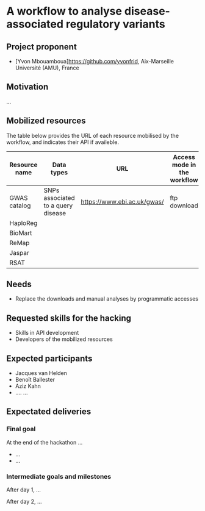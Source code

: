 # A workflow to analyse disease-associated regulatory variants


## Project proponent

- [Yvon Mbouamboua]<https://github.com/yvonfrid>, Aix-Marseille Université (AMU), France

## Motivation

...

## Mobilized resources

The table below provides the URL of each resource mobilised by the workflow, and indicates their API if availeble. 


| Resource name | Data types |  URL | Access mode in the workflow |
|-----------------|----------------|----------------|-------------------|
| GWAS catalog | SNPs associated to a query disease | <https://www.ebi.ac.uk/gwas/> | ftp download |
| HaploReg |
| BioMart |
| ReMap |
| Jaspar |
| RSAT | 



## Needs

- Replace the downloads and manual analyses by programmatic accesses

## Requested skills for the hacking

- Skills in API development
- Developers of the mobilized resources

## Expected participants

- Jacques van Helden
- Benoît Ballester
- Aziz Kahn
- ....
...

## Expectated deliveries

### Final goal

At the end of the hackathon ...

- ...
- ...

### Intermediate goals and milestones

After day 1, ...

After day 2, ...


